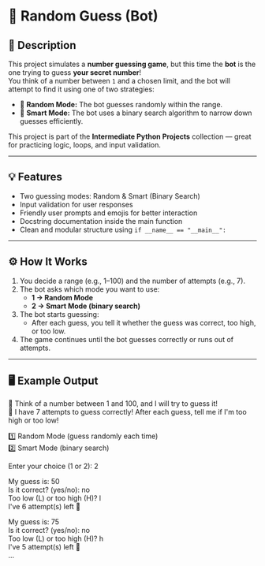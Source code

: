 # 🤖 Random Guess (Bot)

## 📝 Description
This project simulates a **number guessing game**, but this time the **bot** is the one trying to guess **your secret number**!  
You think of a number between `1` and a chosen limit, and the bot will attempt to find it using one of two strategies:
- 🎲 **Random Mode:** The bot guesses randomly within the range.
- 🧠 **Smart Mode:** The bot uses a binary search algorithm to narrow down guesses efficiently.

This project is part of the **Intermediate Python Projects** collection — great for practicing logic, loops, and input validation.

---

## 💡 Features
- Two guessing modes: Random & Smart (Binary Search)
- Input validation for user responses
- Friendly user prompts and emojis for better interaction
- Docstring documentation inside the main function
- Clean and modular structure using `if __name__ == "__main__":`

---

## ⚙️ How It Works
1. You decide a range (e.g., 1–100) and the number of attempts (e.g., 7).
2. The bot asks which mode you want to use:
   - **1 → Random Mode**
   - **2 → Smart Mode (binary search)**
3. The bot starts guessing:
   - After each guess, you tell it whether the guess was correct, too high, or too low.
4. The game continues until the bot guesses correctly or runs out of attempts.

---

## 🖥️ Example Output
🎯 Think of a number between 1 and 100, and I will try to guess it!<br>
🤖 I have 7 attempts to guess correctly! After each guess, tell me if I'm too high or too low!

1️⃣ Random Mode (guess randomly each time)<br>
2️⃣ Smart Mode (binary search)

Enter your choice (1 or 2): 2

My guess is: 50<br>
Is it correct? (yes/no): no<br>
Too low (L) or too high (H)? l<br>
I've 6 attempt(s) left 🤔

My guess is: 75<br>
Is it correct? (yes/no): no<br>
Too low (L) or too high (H)? h<br>
I've 5 attempt(s) left 🤔<br>
...
